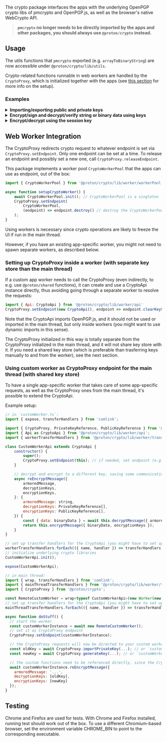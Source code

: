 The crypto package interfaces the apps with the underlying OpenPGP crypto libs of pmcrypto and OpenPGP.js, as well as the browser's native WebCrypto API.

> **`pmcrypto` no longer needs to be directly imported by the apps and other packages, you should always use `@proton/crypto` instead.**

## Usage

The utils functions that `pmcrypto` exported (e.g. `arrayToBinaryString`) are now accessible under `@proton/crypto/lib/utils`.

Crypto-related functions runnable in web workers are handled by the `CryptoProxy`, which is initialized together with the apps (see [this section](web-worker-integration) for more info on the setup).

### Examples

<details>
<summary><b>Importing/exporting public and private keys</b></summary>

#### Importing/exporting public and private keys

`OpenPGPKey` objects have been replaced by `PrivateKeyReference` and `PublicKeyReference` ones, as key material stored away from main thread.

To import keys:

```js
const recipientPublicKey = await CryptoProxy.importPublicKey({ armoredKey: '...' }); // or `binaryKey`
// To import a private key, the passphrase must be known
// (otherwise, either wait for it to be available, or import as public key)
const senderPrivateKey = await CryptoProxy.importPrivateKey({
    armoredKey: '...', // or `binaryKey`
    passphrase: 'key decryption passphrase', // If the key is expected to be already decrypted (rare, but it can happen for keys uploaded by the user), you have to pass `passphrase: null`.
});
```

To export keys to be able to transfer them:

```js
// on public key export, if a private key is given, only the public key material is extracted and serialized
const armoredPublicKey = await CryptoProxy.exportPublicKey({
    key: senderPrivateKey,
    format: 'armored', // or 'binary'
});
// on private key export, the key will be encrypted before serialization, using the given `passhrapse`
const armoredPrivateKey = await CryptoProxy.exportPrivateKey({
    key: senderPrivateKey,
    passphrase: 'key encryption passphrase',
    format: 'armored', // or 'binary'
});
```

To delete the keys from memory once they are no longer needed:

```js
// invalidate a specific key reference
await CryptoProxy.clearKey({ key: senderPrivateKey }); // after this, passing `senderPrivateKey` to the `CryptoProxy` will result in an error

// invalidate all keys previously imported and generated using the `CryptoProxy`
await CryptoProxy.clearKeyStore();
```

</details>

<details>
<summary><b>Encrypt/sign and decrypt/verify string or binary data using keys</b></summary>

#### Encrypt/sign and decrypt/verify string or binary data using keys

To encrypt and sign:

```js
// import the required keys
const senderPublicKey = await CryptoProxy.importPublicKey(...);
const recipientPrivateKey = await CryptoProxy.importPrivateKey(...);

const {
  message: armoredMessage,
  signature: armoredSignature,
  encryptedSignature: armoredEncryptedSignature,
} = await CryptoProxy.encryptMessage({
  textData: 'text data to encrypt', // or `binaryData` for Uint8Arrays
  encryptionKeys: recipientPublicKey, // and/or `passwords`
  signingKeys: senderPrivateKey,
  detached: true,
  format: 'armored' // or 'binary' to output a binary message and signature
});

// share `armoredMessage`
```

To decrypt and verify:

```js
// import the required keys
const senderPublicKey = await CryptoProxy.importPublicKey(...);
const recipientPrivateKey = await CryptoProxy.importPrivateKey(...);

const { data: decryptedData, verificationStatus, verificationErrors } = await CryptoProxy.decryptMessage({
  armoredMessage, // or `binaryMessage`
  armoredEncryptedSignature, // or 'binaryEncryptedSignature'/'armoredSignature'/'binarySignature'
  decryptionKeys: recipientPrivateKey // and/or 'passwords'/'sessionKey'
  verificationKeys: senderPublicKey
});

if (verificationStatus === VERIFICATION_STATUS.SIGNED_AND_VALID) {
  console.log(decryptedData)
} else if (verificationStatus === VERIFICATION_STATUS.SIGNED_AND_INVALID) {
  console.log(verificationErrors)
}
```

</details>

<details>
<summary><b>Encrypt/decrypt using the session key</b></summary>

#### Encrypt/decrypt using the session key directly

```js
// First generate the session key
const sessionKey = await CryptoProxy.generateSessionKey({ recipientKeys: recipientPublicKey });

// Then encrypt the data with it
const { message: armoredMessage } = await CryptoProxy.encryptMessage({
    textData: 'text data to encrypt', // or `binaryData` for Uint8Arrays
    sessionKey,
    encryptionKeys: recipientPublicKey, // and/or `passwords`, used to encrypt the session key
    signingKeys: senderPrivateKey,
});
```

To decrypt, you can again provide the session key directly:

```js
// Then encrypt the data with it
const { data } = await CryptoProxy.decryptMessage({
    armoredMessage, // or `binaryMessage`
    sessionKeys: sessionKey,
    verificationKeys: senderPublicKey,
});
```

You can also encrypt the session key on its own:

```js
const armoredEncryptedSessionKey = await encryptSessionKey({
    ...sessionKey,
    encryptionKeys, // and/or passwords
    format: 'armored', // or 'binary'
});

// And decrypt it with:
const sessionKey = await CryptoProxy.decryptSessionKey({
    armoredMessage: armoredEncryptedSessionKey, // or `binaryMessage`
    decryptionsKeys, // or `passwords`
});
```

</details>

## Web Worker Integration

The CryptoProxy redirects crypto request to whatever endpoint is set via `CryptoProxy.setEndpoint`. Only one endpoint can be set at a time. To release an endpoint and possibly set a new one, call `CryptoProxy.releaseEndpoint`.

This package implements a worker pool `CryptoWorkerPool` that the apps can use as endpoint, out of the box:

```js
import { CryptoWorkerPool } from '@proton/crypto/lib/worker/workerPool';

async function setupCryptoWorker() {
    await CryptoWorkerPool.init(); // CryptoWorkerPool is a singleton
    CryptoProxy.setEndpoint(
        CryptoWorkerPool,
        (endpoint) => endpoint.destroy() // destroy the CryptoWorkerPool when the CryptoProxy endpoint is released
    );
}
```

Using workers is necessary since crypto operations are likely to freeze the UI if run in the main thread.

However, if you have an existing app-specific worker, you might not need to spawn separate workers, as described below.

<!-- ## App-specific workers -->

### Setting up CryptoProxy inside a worker (with separate key store than the main thread)

If a custom app worker needs to call the CryptoProxy (even indirectly, to e.g. use `@proton/shared` functions), it can create and use a CryptoApi instance directly, thus avoiding going through a separate worker to resolve the requests:

```js
import { Api: CryptoApi } from '@proton/crypto/lib/worker/api'
CryptoProxy.setEndpoint(new CryptoApi(), endpoint => endpoint.clearKeyStore());
```

Note that the CryptoApi imports OpenPGP.js, and it should not be used or imported in the main thread, but only inside workers (you might want to use dynamic imports in this sense).

The CryptoProxy initialized in this way is totally separate from the CryptoProxy initialized in the main thread, and it will not share key store with it. If you need a shared key store (which is preferable than trasferring keys manually to and from the worker), see the next section.

### Using custom worker as CryptoProxy endpoint for the main thread (with shared key store)

To have a single app-specific worker that takes care of some app-specific requests, as well as the CryptoProxy ones from the main thread, it's possible to extend the CryptoApi.

Example setup:

```js
// in `customWorker.ts`:
import { expose, transferHandlers } from 'comlink';

import { CryptoProxy, PrivateKeyReference, PublicKeyReference } from '@proton/crypto';
import { Api as CryptoApi } from '@proton/crypto/lib/worker/api';
import { workerTransferHandlers } from '@proton/crypto/lib/worker/transferHandlers';

class CustomWorkerApi extends CryptoApi {
    constructor() {
        super();
        CryptoProxy.setEndpoint(this); // if needed, set endpoint (e.g. for @proton/shared) in the worker itself
    }

    // decrypt and encrypt to a different key, saving some communication overhead
    async reEncryptMessage({
        armoredMessage,
        decryptionKeys,
        encryptionKeys,
    }: {
        armoredMessage: string,
        decryptionKeys: PrivateKeyReference[],
        encryptionKeys: PublicKeyReference[],
    }) {
        const { data: binaryData } = await this.decryptMessage({ armoredMessage, decryptionKeys, format: 'binary' });
        return this.encryptMessage({ binaryData, encryptionKeys });
    }
}

// set up transfer handlers for the CryptoApi (you might have to set up your own as well)
workerTransferHandlers.forEach(({ name, handler }) => transferHandlers.set(name, handler));
// initialize underlying crypto libraries
CustomWorkerApi.init();

expose(CustomWorkerApi);
```

```js
// in main thread:
import { wrap, transferHandlers } from 'comlink';
import { mainThreadTransferHandlers } from '@proton/crypto/lib/worker/transferHandlers';
import { CryptoProxy } from '@proton/crypto';

const RemoteCustomWorker = wrap<typeof CustomWorkerApi>(new Worker(new URL('./customWorker.ts', import.meta.url)));
// set up transfer handlers for the CryptoApi (you might have to set up your own as well)
mainThreadTransferHandlers.forEach(({ name, handler }) => transferHandlers.set(name, handler));

async function doStuff() {
  // start the worker
  const customWorkerInstance = await new RemoteCustomWorker();
  // set it as CryptoProxy endpoint
  CryptoProxy.setEndpoint(customWorkerInstance);

  // the CryptoProxy requests will now be directed to your custom worker
  const oldKey = await CryptoProxy.importPrivateKey(...); // or `customWorkerInstance.importPrivateKey`
  const newKey = await CryptoProxy.generateKey(...); // or `customWorkerInstance.generateKey`

  // the custom functions need to be referenced directly, since the CryptoProxy is not aware of them
  await customWorkerInstance.reEncryptMessage({
    armoredMessage: '...',
    decryptionKeys: [oldKey],
    encryptionKeys: [newKey]
  });
}
```

## Testing

Chrome and Firefox are used for tests. With Chrome and Firefox installed, running test should work out of the box. To use a different Chromium-based browser, set the environment variable CHROME_BIN to point to the corresponding executable.
